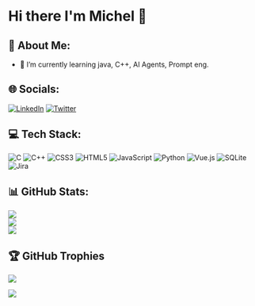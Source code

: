# Hi there I'm Michel 👋

<!--
**michobc/michobc** is a ✨ _special_ ✨ repository because its `README.md` (this file) appears on your GitHub profile.

Here are some ideas to get you started:

- 🔭 I’m currently working on ...
- 🌱 I’m currently learning ...
- 👯 I’m looking to collaborate on ...
- 🤔 I’m looking for help with ...
- 💬 Ask me about ...
- 📫 How to reach me: ...
- 😄 Pronouns: ...
- ⚡ Fun fact: ...
-->

## 💫 About Me:
- 🌱 I’m currently learning java, C++, AI Agents, Prompt eng.<br>


## 🌐 Socials:
[![LinkedIn](https://img.shields.io/badge/LinkedIn-%230077B5.svg?logo=linkedin&logoColor=white)](https://linkedin.com/in/https://www.linkedin.com/in/michel-bou-chahine-97a41419a/) [![Twitter](https://img.shields.io/badge/Twitter-%231DA1F2.svg?logo=Twitter&logoColor=white)](https://twitter.com/https://twitter.com/Michelbc13) 

## 💻 Tech Stack:
![C](https://img.shields.io/badge/c-%2300599C.svg?style=flat-square&logo=c&logoColor=white) ![C++](https://img.shields.io/badge/c++-%2300599C.svg?style=flat-square&logo=c%2B%2B&logoColor=white) ![CSS3](https://img.shields.io/badge/css3-%231572B6.svg?style=flat-square&logo=css3&logoColor=white) ![HTML5](https://img.shields.io/badge/html5-%23E34F26.svg?style=flat-square&logo=html5&logoColor=white) ![JavaScript](https://img.shields.io/badge/javascript-%23323330.svg?style=flat-square&logo=javascript&logoColor=%23F7DF1E) ![Python](https://img.shields.io/badge/python-3670A0?style=flat-square&logo=python&logoColor=ffdd54) ![Vue.js](https://img.shields.io/badge/vuejs-%2335495e.svg?style=flat-square&logo=vuedotjs&logoColor=%234FC08D) ![SQLite](https://img.shields.io/badge/sqlite-%2307405e.svg?style=flat-square&logo=sqlite&logoColor=white) ![Jira](https://img.shields.io/badge/jira-%230A0FFF.svg?style=flat-square&logo=jira&logoColor=white)
## 📊 GitHub Stats:
![](https://github-readme-stats.vercel.app/api?username=michobc&theme=dark&hide_border=false&include_all_commits=true&count_private=true)<br/>
![](https://github-readme-streak-stats.herokuapp.com/?user=michobc&theme=dark&hide_border=false)<br/>
![](https://github-readme-stats.vercel.app/api/top-langs/?username=michobc&theme=dark&hide_border=false&include_all_commits=true&count_private=true&layout=compact)

## 🏆 GitHub Trophies
![](https://github-profile-trophy.vercel.app/?username=michobc&theme=monokai&no-frame=false&no-bg=true&margin-w=4)

![](https://quotes-github-readme.vercel.app/api?type=horizontal&theme=dark)
